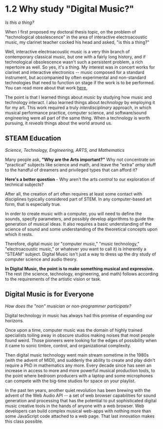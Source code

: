 <link href="../../markdown.css" rel="stylesheet"></link> 

# 1.2 Why study "Digital Music?"
*Is this a thing?*

When I first proposed my doctoral thesis topic, on the problem of "technological obsolescence" in the area of interactive electroacoustic music, my clarinet teacher cocked his head and asked, "is this a thing?"

Well, interactive electroacoustic music is a very thin branch of contemporary classical music, but one with a fairly long history, and if technological obsolescence wasn't such a persistent problem, a rich repertoire as well. So yes, it's a thing. My interest was in concert works for clarinet and interactive electronics -- music composed for a standard instrument, but accompanied by often experimental and non-standard technologies that need to function on stage if the work is to be performed. You can read more about that work <a href = "https://dbw.live-website.com/research/dma-dissertation-2004/">here. </a>

The point is that I learned things about *music* by studying how music and technology interact. I also learned things about *technology* by employing it for my art. This work required a truly *interdisciplinary* approach, in which musical performance practice, computer science, and software/sound engineering were all part of the same thing. When a technology is worth pursuing, it *reveals* things about the world around us.

## STEAM Education
*Science, Technology, Engineering, ARTS, and Mathematics*

Many people ask, **"Why are the Arts important?"** Why not concentrate on "practical" subjects like science and math, and leave the "extra" *artsy* stuff to the handful of dreamers and privileged types that can afford it?

**Here's a better question** - Why aren't the arts *central* to our exploration of technical subjects? 

After all, the creation of art often requires at least some contact with disciplines typically considered part of STEM. In any computer-based art form, that is especially true. 

In order to create music with a computer, you will need to define the sounds, specify parameters, and possibly develop algorithms to guide the generation of musical ideas. It also requires a basic understanding of the science of sound and some understanding of the theoretical concepts upon which it rests. 

Therefore, digital music (or "computer music," "music technology," "electroacoustic music," or whatever you want to call it) is inherently a "STEAM" subject. Digital Music isn't just a way to dress up the dry study of computer science and audio theory. 

**In Digital Music, the point is to make something musical and expressive.** The rest (the science, technology, engineering, and math) follows according to the requirements of the artistic vision or task.

## Digital Music is for Everyone
*How does the "non" musician or non-programmer participate?*

Digital technology in music has always had this promise of expanding our horizons. 

Once upon a time, computer music was the domain of highly trained specialists toiling away in obscure studios making noises that most people found weird. Those pioneers were looking for the edges of possibility when it came to sonic timbre, control, and organizational complexity. 

Then digital music technology went main stream sometime in the 1980s (with the advent of MIDI), and suddenly the ability to create and play didn't require a PhD in mathematics any more. Every decade since has seen an increase in access to more and more powerful musical production tools, to the point where bedroom producers with a laptop and some microphones can compete with the big-time studios for space on your playlist. 

In the past ten years, another quiet revolution has been brewing with the advent of the Web Audio API -- a set of web browser capabilities for sound generation and processing that has the potential to put sophisticated digital music creative tools in the hands of anyone with a web browser. Web developers can build complex musical web-apps with nothing more than some JavaScript code attached to a web page. That last innovation makes this class possible.